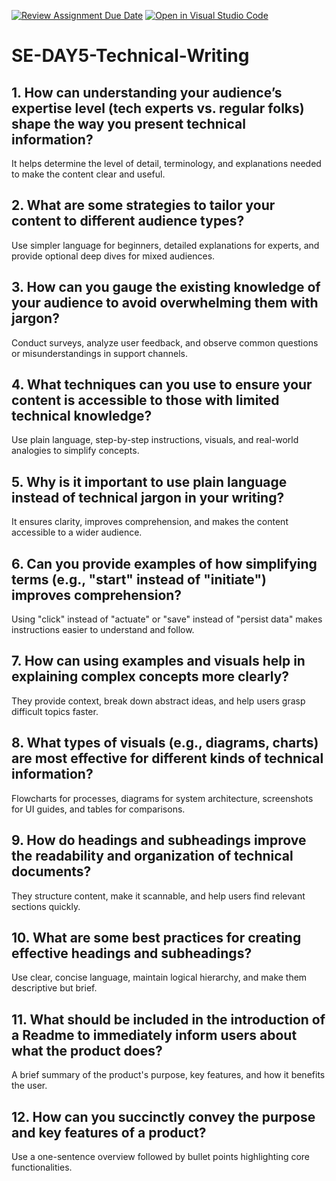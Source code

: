 [![Review Assignment Due Date](https://classroom.github.com/assets/deadline-readme-button-22041afd0340ce965d47ae6ef1cefeee28c7c493a6346c4f15d667ab976d596c.svg)](https://classroom.github.com/a/zsAR-pyY)
[![Open in Visual Studio Code](https://classroom.github.com/assets/open-in-vscode-2e0aaae1b6195c2367325f4f02e2d04e9abb55f0b24a779b69b11b9e10269abc.svg)](https://classroom.github.com/online_ide?assignment_repo_id=18472786&assignment_repo_type=AssignmentRepo)
# SE-DAY5-Technical-Writing

## 1. How can understanding your audience’s expertise level (tech experts vs. regular folks) shape the way you present technical information?
It helps determine the level of detail, terminology, and explanations needed to make the content clear and useful.

## 2. What are some strategies to tailor your content to different audience types?
Use simpler language for beginners, detailed explanations for experts, and provide optional deep dives for mixed audiences.

## 3. How can you gauge the existing knowledge of your audience to avoid overwhelming them with jargon?
Conduct surveys, analyze user feedback, and observe common questions or misunderstandings in support channels.

## 4. What techniques can you use to ensure your content is accessible to those with limited technical knowledge?
Use plain language, step-by-step instructions, visuals, and real-world analogies to simplify concepts.

## 5. Why is it important to use plain language instead of technical jargon in your writing?
It ensures clarity, improves comprehension, and makes the content accessible to a wider audience.

## 6. Can you provide examples of how simplifying terms (e.g., "start" instead of "initiate") improves comprehension?
Using "click" instead of "actuate" or "save" instead of "persist data" makes instructions easier to understand and follow.

## 7. How can using examples and visuals help in explaining complex concepts more clearly?
They provide context, break down abstract ideas, and help users grasp difficult topics faster.

## 8. What types of visuals (e.g., diagrams, charts) are most effective for different kinds of technical information?
Flowcharts for processes, diagrams for system architecture, screenshots for UI guides, and tables for comparisons.

## 9. How do headings and subheadings improve the readability and organization of technical documents?
They structure content, make it scannable, and help users find relevant sections quickly.

## 10. What are some best practices for creating effective headings and subheadings?
Use clear, concise language, maintain logical hierarchy, and make them descriptive but brief.

## 11. What should be included in the introduction of a Readme to immediately inform users about what the product does?
A brief summary of the product's purpose, key features, and how it benefits the user.

## 12. How can you succinctly convey the purpose and key features of a product?
Use a one-sentence overview followed by bullet points highlighting core functionalities.
